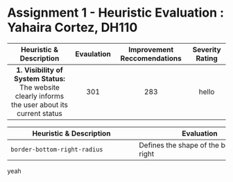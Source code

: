 # Assignment 1 - Heuristic Evaluation : Yahaira Cortez, DH110
| Heuristic & Description  | Evaulation | Improvement Reccomendations | Severity Rating |
| :------------: | :-------------------: | :----------: |:----------: |
| **1. Visibility of System Status:** <br /> The website clearly informs the user about its current status | 301 | 283 | hello |

| <div style="width:280px"> **Heuristic & Description** </div> | <div style="width:280px"> **Evaluation** </div>| <div style="width:280px"> **Improvement Reccomendations** </div>|<div style="width:200px"> **Severity Rating** </div>|
| --------------------------------------- | ------------------------------------- |------------------------------------- |------------------------------------- |
| `border-bottom-right-radius`            | Defines the shape of the bottom-right |hey | hi |
yeah

